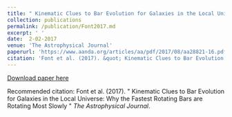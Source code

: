 ```yaml
---
title: " Kinematic Clues to Bar Evolution for Galaxies in the Local Universe: Why the Fastest Rotating Bars are Rotating Most Slowly "
collection: publications
permalink: /publication/Font2017.md
excerpt: ' '
date:  2-02-2017 
venue: 'The Astrophysical Journal'
paperurl: 'https://www.aanda.org/articles/aa/pdf/2017/08/aa28821-16.pdf'
citation: 'Font et al. (2017). &quot; Kinematic Clues to Bar Evolution for Galaxies in the Local Universe: Why the Fastest Rotating Bars are Rotating Most Slowly &quot; <i>The Astrophysical Journal</i>.'
---
```


[Download paper here](https://arxiv.org/pdf/1702.01743.pdf)

Recommended citation: Font et al. (2017). " Kinematic Clues to Bar Evolution for Galaxies in the Local Universe: Why the Fastest Rotating Bars are Rotating Most Slowly  " <i>The Astrophysical Journal</i>.
